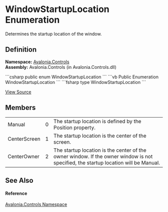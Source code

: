 # WindowStartupLocation Enumeration


Determines the startup location of the window.



## Definition
**Namespace:** <a href="N_Avalonia_Controls">Avalonia.Controls</a>  
**Assembly:** Avalonia.Controls (in Avalonia.Controls.dll)

<Tabs groupId="api-code-preview">
<TabItem value="csharp" label="C#">
```csharp
public enum WindowStartupLocation
```
</TabItem>
<TabItem value="vb" label="VB">
```vb
Public Enumeration WindowStartupLocation
```
</TabItem>
<TabItem value="fsharp" label="F#">
```fsharp
type WindowStartupLocation
```
</TabItem>
</Tabs>



<a href="https://github.com/AvaloniaUI/Avalonia/tree/master/src/Avalonia.Controls/WindowStartupLocation.cs" title="View the source code">View Source</a>



## Members
<table>
<tr>
<td>Manual</td>
<td>0</td>
<td>The startup location is defined by the Position property.</td>
</tr>
<tr>
<td>CenterScreen</td>
<td>1</td>
<td>The startup location is the center of the screen.</td>
</tr>
<tr>
<td>CenterOwner</td>
<td>2</td>
<td>The startup location is the center of the owner window. If the owner window is not specified, the startup location will be Manual.</td>
</tr>
</table>

## See Also


#### Reference
<a href="N_Avalonia_Controls">Avalonia.Controls Namespace</a>  

